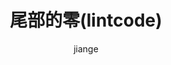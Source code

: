 ---
layout:     post
title:      "2. 尾部的零(lintcode)"
author:     "jiange"
tag:        "lintcode"
previewImg: "http://t1.aixinxi.net/o_1c4chd7um1nla1s2uoe11iv11ml6a.png-w.jpg"
---